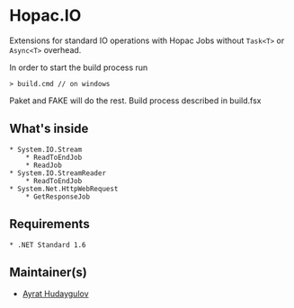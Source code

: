 # Hopac.IO

Extensions for standard IO operations with Hopac Jobs without `Task<T>` or `Async<T>` overhead.

In order to start the build process run

    > build.cmd // on windows

Paket and FAKE will do the rest. 
Build process described in build.fsx

## What's inside
    * System.IO.Stream
        * ReadToEndJob
        * ReadJob
    * System.IO.StreamReader
        * ReadToEndJob
    * System.Net.HttpWebRequest
        * GetResponseJob

## Requirements

    * .NET Standard 1.6

## Maintainer(s)

- [Ayrat Hudaygulov][ayratMail]

[ayratMail]: mailto:ayrat@hudaygulov.ru "Ayrat Hudaygulov email"
